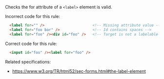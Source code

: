 Checks the for attribute of a `<label>` element is valid.

Incorrect code for this rule:
```html
  <label for="" />                      <!-- Missing attribute value -->
  <label for="foo bar" />               <!-- Id contains spaces -->
  <label for="foo" /><div id="foo" />   <!-- Target is not a labelable element -->
```

Correct code for this rule:
```html
  <input id="foo" /><label for="foo" />
```

Related specifications:

* https://www.w3.org/TR/html52/sec-forms.html#the-label-element
